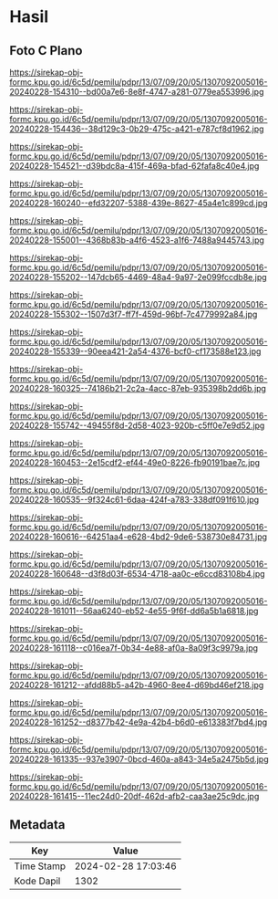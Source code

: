 # Hasil

## Foto C Plano

https://sirekap-obj-formc.kpu.go.id/6c5d/pemilu/pdpr/13/07/09/20/05/1307092005016-20240228-154310--bd00a7e6-8e8f-4747-a281-0779ea553996.jpg

https://sirekap-obj-formc.kpu.go.id/6c5d/pemilu/pdpr/13/07/09/20/05/1307092005016-20240228-154436--38d129c3-0b29-475c-a421-e787cf8d1962.jpg

https://sirekap-obj-formc.kpu.go.id/6c5d/pemilu/pdpr/13/07/09/20/05/1307092005016-20240228-154521--d39bdc8a-415f-469a-bfad-62fafa8c40e4.jpg

https://sirekap-obj-formc.kpu.go.id/6c5d/pemilu/pdpr/13/07/09/20/05/1307092005016-20240228-160240--efd32207-5388-439e-8627-45a4e1c899cd.jpg

https://sirekap-obj-formc.kpu.go.id/6c5d/pemilu/pdpr/13/07/09/20/05/1307092005016-20240228-155001--4368b83b-a4f6-4523-a1f6-7488a9445743.jpg

https://sirekap-obj-formc.kpu.go.id/6c5d/pemilu/pdpr/13/07/09/20/05/1307092005016-20240228-155202--147dcb65-4469-48a4-9a97-2e099fccdb8e.jpg

https://sirekap-obj-formc.kpu.go.id/6c5d/pemilu/pdpr/13/07/09/20/05/1307092005016-20240228-155302--1507d3f7-ff7f-459d-96bf-7c4779992a84.jpg

https://sirekap-obj-formc.kpu.go.id/6c5d/pemilu/pdpr/13/07/09/20/05/1307092005016-20240228-155339--90eea421-2a54-4376-bcf0-cf173588e123.jpg

https://sirekap-obj-formc.kpu.go.id/6c5d/pemilu/pdpr/13/07/09/20/05/1307092005016-20240228-160325--74186b21-2c2a-4acc-87eb-935398b2dd6b.jpg

https://sirekap-obj-formc.kpu.go.id/6c5d/pemilu/pdpr/13/07/09/20/05/1307092005016-20240228-155742--49455f8d-2d58-4023-920b-c5ff0e7e9d52.jpg

https://sirekap-obj-formc.kpu.go.id/6c5d/pemilu/pdpr/13/07/09/20/05/1307092005016-20240228-160453--2e15cdf2-ef44-49e0-8226-fb90191bae7c.jpg

https://sirekap-obj-formc.kpu.go.id/6c5d/pemilu/pdpr/13/07/09/20/05/1307092005016-20240228-160535--9f324c61-6daa-424f-a783-338df091f610.jpg

https://sirekap-obj-formc.kpu.go.id/6c5d/pemilu/pdpr/13/07/09/20/05/1307092005016-20240228-160616--64251aa4-e628-4bd2-9de6-538730e84731.jpg

https://sirekap-obj-formc.kpu.go.id/6c5d/pemilu/pdpr/13/07/09/20/05/1307092005016-20240228-160648--d3f8d03f-6534-4718-aa0c-e6ccd83108b4.jpg

https://sirekap-obj-formc.kpu.go.id/6c5d/pemilu/pdpr/13/07/09/20/05/1307092005016-20240228-161011--56aa6240-eb52-4e55-9f6f-dd6a5b1a6818.jpg

https://sirekap-obj-formc.kpu.go.id/6c5d/pemilu/pdpr/13/07/09/20/05/1307092005016-20240228-161118--c016ea7f-0b34-4e88-af0a-8a09f3c9979a.jpg

https://sirekap-obj-formc.kpu.go.id/6c5d/pemilu/pdpr/13/07/09/20/05/1307092005016-20240228-161212--afdd88b5-a42b-4960-8ee4-d69bd46ef218.jpg

https://sirekap-obj-formc.kpu.go.id/6c5d/pemilu/pdpr/13/07/09/20/05/1307092005016-20240228-161252--d8377b42-4e9a-42b4-b6d0-e613383f7bd4.jpg

https://sirekap-obj-formc.kpu.go.id/6c5d/pemilu/pdpr/13/07/09/20/05/1307092005016-20240228-161335--937e3907-0bcd-460a-a843-34e5a2475b5d.jpg

https://sirekap-obj-formc.kpu.go.id/6c5d/pemilu/pdpr/13/07/09/20/05/1307092005016-20240228-161415--11ec24d0-20df-462d-afb2-caa3ae25c9dc.jpg


## Metadata

| Key        | Value               |
| ---------- | ------------------- |
| Time Stamp | 2024-02-28 17:03:46 |
| Kode Dapil | 1302                |



